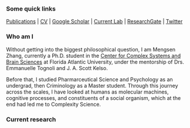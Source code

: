 ### Some quick links
[Publications](/pubs.md) | [CV](/docs/cv_Mengsen_20180414.pdf) | [Google Scholar](https://scholar.google.com/citations?user=YfVxfjMAAAAJ&hl=en) | [Current Lab](http://www.ccs.fau.edu/hbbl3/) | [ResearchGate](https://www.researchgate.net/profile/Mengsen_Zhang) | [Twitter](https://twitter.com/Mengsen) 

### Who am I
Without getting into the biggest philosophical question, I am Mengsen Zhang, currently a Ph.D. student in the [Center for Complex Systems and Brain Sciences](http://www.ccs.fau.edu/) at Florida Atlantic University, under the mentorship of Drs. Emmanuelle Tognoli and J. A. Scott Kelso. 

Before that, I studied Pharmarceutical Science and Psychology as an undergrad, then Criminology as a Master student. Through this journey across the scales, I have looked at humans as molecular machines, cognitive processes, and constituents of a social organism, which at the end had led me to Complexity Science.

### Current research
